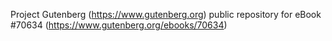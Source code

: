 Project Gutenberg (https://www.gutenberg.org) public repository for
eBook #70634 (https://www.gutenberg.org/ebooks/70634)

